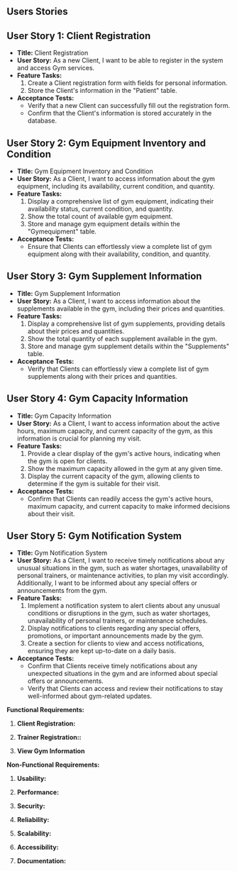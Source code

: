 ## Users Stories

## User Story 1: Client Registration

- **Title:** Client Registration
- **User Story:** As a new Client, I want to be able to register in the system and access Gym services.
- **Feature Tasks:**
  1. Create a Client registration form with fields for personal information.
  2. Store the Client's information in the "Patient" table.
- **Acceptance Tests:**
  - Verify that a new Client can successfully fill out the registration form.
  - Confirm that the Client's information is stored accurately in the database.
    

## User Story 2: Gym Equipment Inventory and Condition

- **Title:** Gym Equipment Inventory and Condition
- **User Story:** As a Client, I want to access information about the gym equipment, including its availability, current condition, and quantity.
- **Feature Tasks:**
  1. Display a comprehensive list of gym equipment, indicating their availability status, current condition, and quantity.
  2. Show the total count of available gym equipment.
  3. Store and manage gym equipment details within the "Gymequipment" table.
- **Acceptance Tests:**
  - Ensure that Clients can effortlessly view a complete list of gym equipment along with their availability, condition, and quantity.
    


## User Story 3: Gym Supplement Information

- **Title:** Gym Supplement Information
- **User Story:** As a Client, I want to access information about the supplements available in the gym, including their prices and quantities.
- **Feature Tasks:**
  1. Display a comprehensive list of gym supplements, providing details about their prices and quantities.
  2. Show the total quantity of each supplement available in the gym.
  3. Store and manage gym supplement details within the "Supplements" table.
- **Acceptance Tests:**
  - Verify that Clients can effortlessly view a complete list of gym supplements along with their prices and quantities.
 

## User Story 4: Gym Capacity Information

- **Title:** Gym Capacity Information
- **User Story:** As a Client, I want to access information about the active hours, maximum capacity, and current capacity of the gym, as this information is crucial for planning my visit.
- **Feature Tasks:**
  1. Provide a clear display of the gym's active hours, indicating when the gym is open for clients.
  2. Show the maximum capacity allowed in the gym at any given time.
  3. Display the current capacity of the gym, allowing clients to determine if the gym is suitable for their visit.
- **Acceptance Tests:**
  - Confirm that Clients can readily access the gym's active hours, maximum capacity, and current capacity to make informed decisions about their visit.


## User Story 5: Gym Notification System

- **Title:** Gym Notification System
- **User Story:** As a Client, I want to receive timely notifications about any unusual situations in the gym, such as water shortages, unavailability of personal trainers, or maintenance activities, to plan my visit accordingly. Additionally, I want to be informed about any special offers or announcements from the gym.
- **Feature Tasks:**
  1. Implement a notification system to alert clients about any unusual conditions or disruptions in the gym, such as water shortages, unavailability of personal trainers, or maintenance schedules.
  2. Display notifications to clients regarding any special offers, promotions, or important announcements made by the gym.
  3. Create a section for clients to view and access notifications, ensuring they are kept up-to-date on a daily basis.
- **Acceptance Tests:**
  - Confirm that Clients receive timely notifications about any unexpected situations in the gym and are informed about special offers or announcements.
  - Verify that Clients can access and review their notifications to stay well-informed about gym-related updates.



**Functional Requirements:**

1. **Client Registration:**

2. **Trainer Registration::**

3. **View Gym Information**


   
**Non-Functional Requirements:**

1. **Usability:**

2. **Performance:**
  
3. **Security:**

4. **Reliability:**
   
5. **Scalability:**
   
6. **Accessibility:**
  
7. **Documentation:**

